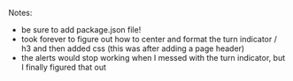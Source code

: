 Notes:
- be sure to add package.json file! 
- took forever to figure out how to center and format the turn indicator / h3 and then added css (this was after adding a page header)
- the alerts would stop working when I messed with the turn indicator, but I finally figured that out
